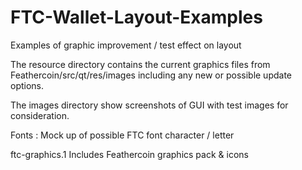# FTC-Wallet-Layout-Examples
Examples of graphic improvement / test effect on layout

The resource directory contains the current graphics files from Feathercoin/src/qt/res/images including any new or possible update options.

The images directory show screenshots of GUI with test images for consideration.

Fonts : Mock up of possible FTC  font character / letter 

ftc-graphics.1  Includes Feathercoin graphics pack & icons
